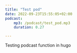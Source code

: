 ```yaml
---
title: "Test pod"
date: 2022-09-23T15:55:05+02:00
podcast:
    mp3: /podcast/test_pod.mp3
    duration: 0.27

---
```

Testing podcast function in hugo